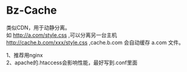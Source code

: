 Bz-Cache
========
类似CDN，用于动静分离。  
如 http://a.com/style.css ,可以分离另一台主机 http://cache.b.com/xxx/style.css ,cache.b.com 会自动缓存 a.com 文件。

1、推荐用nginx  
2、apache的.htaccess会影响性能，最好写到.conf里面  
